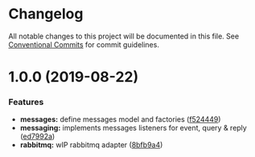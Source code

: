 # Changelog

All notable changes to this project will be documented in this file. See
[Conventional Commits](https://conventionalcommits.org) for commit guidelines.

# 1.0.0 (2019-08-22)


### Features

* **messages:** define messages model and factories ([f524449](https://github.com/reactive-commons/reactive-commons-js/commit/f524449))
* **messaging:** implements messages listeners for event, query & reply ([ed7992a](https://github.com/reactive-commons/reactive-commons-js/commit/ed7992a))
* **rabbitmq:** wIP rabbitmq adapter ([8bfb9a4](https://github.com/reactive-commons/reactive-commons-js/commit/8bfb9a4))
